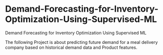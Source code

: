 # Demand-Forecasting-for-Inventory-Optimization-Using-Supervised-ML
Demand Forecasting for Inventory Optimization Using Supervised ML

The following Project is about predicting future demand for a meal delivery company based on historical demand data and Product features.
